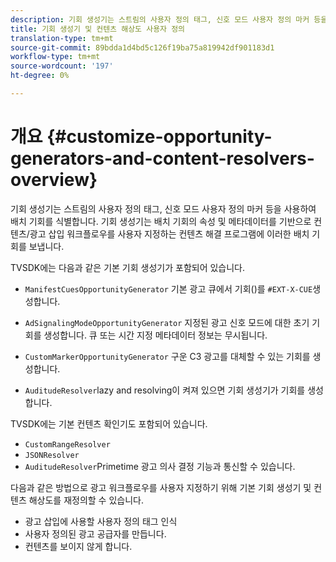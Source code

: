 ```yaml
---
description: 기회 생성기는 스트림의 사용자 정의 태그, 신호 모드 사용자 정의 마커 등을 사용하여 배치 기회를 식별합니다. 기회 생성기는 배치 기회의 속성 및 메타데이터를 기반으로 컨텐츠/광고 삽입 워크플로우를 사용자 지정하는 컨텐츠 해결 프로그램에 이러한 배치 기회를 보냅니다.
title: 기회 생성기 및 컨텐츠 해상도 사용자 정의
translation-type: tm+mt
source-git-commit: 89bdda1d4bd5c126f19ba75a819942df901183d1
workflow-type: tm+mt
source-wordcount: '197'
ht-degree: 0%

---
```



# 개요 {#customize-opportunity-generators-and-content-resolvers-overview}

기회 생성기는 스트림의 사용자 정의 태그, 신호 모드 사용자 정의 마커 등을 사용하여 배치 기회를 식별합니다. 기회 생성기는 배치 기회의 속성 및 메타데이터를 기반으로 컨텐츠/광고 삽입 워크플로우를 사용자 지정하는 컨텐츠 해결 프로그램에 이러한 배치 기회를 보냅니다.

TVSDK에는 다음과 같은 기본 기회 생성기가 포함되어 있습니다.

* `ManifestCuesOpportunityGenerator` 기본 광고 큐에서 기회()를  `#EXT-X-CUE`생성합니다.

* `AdSignalingModeOpportunityGenerator` 지정된 광고 신호 모드에 대한 초기 기회를 생성합니다. 큐 또는 시간 지정 메타데이터 정보는 무시됩니다.
* `CustomMarkerOpportunityGenerator` 구운 C3 광고를 대체할 수 있는 기회를 생성합니다.
* `AuditudeResolver`lazy and resolving이 켜져 있으면 기회 생성기가 기회를 생성합니다.

TVSDK에는 기본 컨텐츠 확인기도 포함되어 있습니다.

* `CustomRangeResolver`
* `JSONResolver`
* `AuditudeResolver`Primetime 광고 의사 결정 기능과 통신할 수 있습니다.

다음과 같은 방법으로 광고 워크플로우를 사용자 지정하기 위해 기본 기회 생성기 및 컨텐츠 해상도를 재정의할 수 있습니다.

* 광고 삽입에 사용할 사용자 정의 태그 인식
* 사용자 정의된 광고 공급자를 만듭니다.
* 컨텐츠를 보이지 않게 합니다.